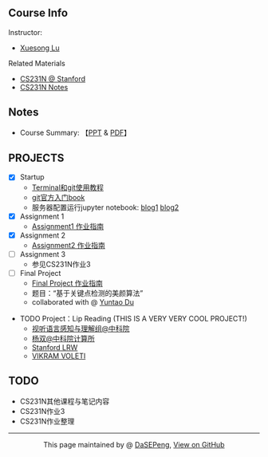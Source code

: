 ## Course Info
Instructor: 
- [Xuesong Lu](http://dase.ecnu.edu.cn/dase-module-gateway/dase/teacher/single_teacher.html?teacherId=40)

Related Materials
- [CS231N @ Stanford](https://cs231n.github.io/)
- [CS231N Notes](https://zhuanlan.zhihu.com/p/21930884)

## Notes
- Course Summary: 【[PPT](CV_summary_20200604.pptx) & [PDF](CV_summary_20200604.pdf)】

## PROJECTS
- [x] Startup
    - [Terminal和git使用教程](http://106.75.225.141/chieh/2020_ecnu_dase_cv_assignment/blob/master/terminal%E5%92%8Cgit%E4%BD%BF%E7%94%A8%E6%96%B9%E6%B3%95.md?nsukey=z7azPxMWJcyywBqLgyCj8ejMC%2FgmCErqdRH6OtxOXDNCTf7ESbC4Xk9x3hYP6Z601AwOU367Mx%2B4tCLWCnlsYi6s3%2F%2BZVjgiq%2BalylJJ8YibuduD7XtVH1u6QPjLhVQ1K1EYHL1b4A65zUUxTR6YOrPsmtVWpkJFv2z9oSjb9Go%3D)
  - [git官方入门book](https://git-scm.com/book/zh/v2)
  - 服务器配置运行jupyter notebook: [blog1](https://zhuanlan.zhihu.com/p/20226040) [blog2](https://cloud.tencent.com/developer/article/1532672)
- [x] Assignment 1
  - [Assignment1 作业指南](http://106.75.225.141/chieh/2020_ecnu_dase_cv_assignment?nsukey=Qj92Qy6%2BuQVQchYbQaUW2vQxY0C4Bs2SfcV%2BE5hXPx17tLD5fbkWnoFaDmqoHWM5uy9Hk%2BwQ885mtFQl4AezrqlwJhFs4so6mD8x83sNHNQK%2BaV9q5Hsf%2BJpXfWiZlrWPkZhNcevyid72u7uwHewgpCvUHGJGj0a4IypRcWDANhsuYBY6pWYey0TtpPaSJJuulwE01zglwjOoB%2BrZhxE4Q%3D%3D)
- [x] Assignment 2
  - [Assignment2 作业指南](http://106.75.225.141/chieh/2020_ecnu_dase_cv_assignment/blob/master/assignment2.md)
- [ ] Assignment 3
  - 参见CS231N作业3
- [ ] Final Project
  - [Final Project 作业指南](http://106.75.225.141/chieh/2020_ecnu_dase_cv_assignment/blob/master/final_project.md)
  - 题目：“基于关键点检测的美颜算法”
  - collaborated with @ [Yuntao Du](https://zealscott.com/)
- TODO Project：Lip Reading (THIS IS A VERY VERY COOL PROJECT!)
  - [视听语言感知与理解组@中科院](http://vipl.ict.ac.cn/team.php?id=10)
  - [杨双@中科院计算所](http://vipl.ict.ac.cn/people/~syang)
  - [Stanford LRW](https://www.robots.ox.ac.uk/~vgg/data/lip_reading/lrw1.html)
  - [VIKRAM VOLETI](https://voletiv.github.io/)

## TODO
- CS231N其他课程与笔记内容
- CS231N作业3
- CS231N作业整理

------------------------------------------------------------

<div style="text-align:center;">
This page maintained by @ <a href="https://dasepeng.github.io/">DaSEPeng</a>, 	
<a href="https://github.com/DaSEPeng/Computer-Vision/">View on GitHub</a>
</div>

